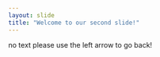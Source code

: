 ```yaml
---
layout: slide
title: "Welcome to our second slide!"
---
```

no text please
use the left arrow to go back!
